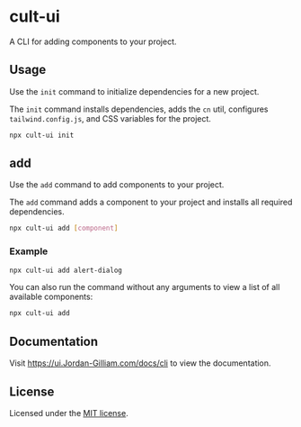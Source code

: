 # cult-ui

A CLI for adding components to your project.

## Usage

Use the `init` command to initialize dependencies for a new project.

The `init` command installs dependencies, adds the `cn` util, configures `tailwind.config.js`, and CSS variables for the project.

```bash
npx cult-ui init
```

## add

Use the `add` command to add components to your project.

The `add` command adds a component to your project and installs all required dependencies.

```bash
npx cult-ui add [component]
```

### Example

```bash
npx cult-ui add alert-dialog
```

You can also run the command without any arguments to view a list of all available components:

```bash
npx cult-ui add
```

## Documentation

Visit https://ui.Jordan-Gilliam.com/docs/cli to view the documentation.

## License

Licensed under the [MIT license](https://github.com/Jordan-Gilliam/ui/blob/main/LICENSE.md).

